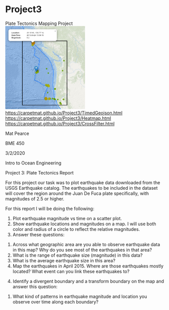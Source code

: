 # Project3
Plate Tectonics Mapping Project<br>
<img width="50%" height="50%" alt="Did it work?" src=Images/2015_04.PNG>
https://carpetmat.github.io/Project3/TimedGeojson.html<br>
https://carpetmat.github.io/Project3/Heatmap.html<br>
https://carpetmat.github.io/Project3/CrossFilter.html<br>

<body class="c9"><p class="c2"><span class="c0">Mat Pearce</span></p><p class="c2"><span class="c0">BME 450</span></p><p class="c2"><span class="c0">3/2/2020</span></p><p class="c2"><span class="c0">Intro to Ocean Engineering</span></p><p class="c2 c8"><span class="c0"></span></p><p class="c7"><span class="c0">Project 3: Plate Tectonics Report</span></p><p class="c3"><span class="c0"></span></p><p class="c4"><span class="c0">For this project our task was to plot earthquake data downloaded from the USGS Earthquake catalog. The earthquakes to be included in the dataset will cover the region around the Juan De Fuca plate specifically, with magnitudes of 2.5 or higher.</span></p><p class="c3"><span class="c0"></span></p><p class="c4"><span class="c0">For this report I will be doing the following:</span></p><ol class="c5 lst-kix_4xpi0kjlq9vb-0 start" start="1"><li class="c4 c6"><span class="c0">Plot earthquake magnitude vs time on a scatter plot.</span></li><li class="c4 c6"><span class="c0">Show earthquake locations and magnitudes on a map. I will use both color and radius of a circle to reflect the relative magnitudes.</span></li><li class="c4 c6"><span class="c0">Answer these questions:</span></li></ol><ol class="c5 lst-kix_4xpi0kjlq9vb-1 start" start="1"><li class="c1"><span class="c0">Across what geographic area are you able to observe earthquake data in this map? Why do you see most of the earthquakes in that area?</span></li><li class="c1"><span class="c0">What is the range of earthquake size (magnitude) in this data?</span></li><li class="c1"><span class="c0">What is the average earthquake size in this area?</span></li><li class="c1"><span class="c0">Map the earthquakes in April 2015. Where are those earthquakes mostly located? What event can you link these earthquakes to?</span></li></ol><ol class="c5 lst-kix_4xpi0kjlq9vb-0" start="4"><li class="c4 c6"><span class="c0">Identify a divergent boundary and a transform boundary on the map and answer this question:</span></li></ol><ol class="c5 lst-kix_4xpi0kjlq9vb-1 start" start="1"><li class="c1"><span class="c0">What kind of patterns in earthquake magnitude and location you observe over time along each boundary?</span></li></ol></body>
